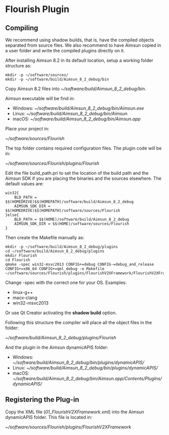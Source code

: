 # Flourish Plugin

## Compiling

We recommend using shadow builds, that is, have the compiled objects separated from source files. We also recommend to have Aimsun copied in a user folder and write the compiled plugins directly on it.

After installing Aimsun 8.2 in its default location, setup a working folder structure as:

```
mkdir -p ~/software/sources/
mkdir -p ~/software/build/Aimsun_8_2_debug/bin
```

Copy Aimsun 8.2 files into *~/software/build/Aimsun_8_2_debug/bin*.

Aimsun executable will be find in:

- Windows: *~/software/build/Aimsun_8_2_debug/bin/Aimsun.exe*
- Linux: *~/software/build/Aimsun_8_2_debug/bin/Aimsun*
- macOS: *~/software/build/Aimsun_8_2_debug/bin/Aimsun.app*

Place your project in:

*~/software/sources/Flourish*

The top folder contains required configuration files. The plugin code will be in:

*~/software/sources/Flourish/plugins/Flourish*

Edit the file build_path.pri to set the location of the build path and the Aimsun SDK if you are placing the binaries and the sources elsewhere. The default values are:

```
win32{  
	BLD_PATH = $$(HOMEDRIVE)$$(HOMEPATH)/software/build/Aimsun_8_2_debug
	AIMSUN_SDK_DIR = $$(HOMEDRIVE)$$(HOMEPATH)/software/sources/Flourish
}else{
	BLD_PATH = $$(HOME)/software/build/Aimsun_8_2_debug
	AIMSUN_SDK_DIR = $$(HOME)/software/sources/Flourish
}
```
 
Then create the Makefile manually as:

```
mkdir -p ~/software/build/Aimsun_8_2_debug/plugins
cd ~/software/build/Aimsun_8_2_debug/plugins
mkdir Flourish
cd Flourish
qmake -spec win32-msvc2013 CONFIG+=debug CONFIG-=debug_and_release CONFIG+=x86_64 CONFIG+=qml_debug -o Makefile ~/software/sources/Flourish/plugins/FlourishV2XFramework/FlourishV2XFramework.pro
```

Change -spec with the correct one for your OS. Examples:

- linux-g++
- macx-clang
- win32-msvc2013

Or use Qt Creator activating the **shadow build** option. 

Following this structure the compiler will place all the object files in the folder:

*~/software/build/Aimsun_8_2_debug/plugins/Flourish*

And the plugin in the Aimsun dynamicAPIS folder:

- Windows: *~/software/build/Aimsun_8_2_debug/bin/plugins/dynamicAPIS/*
- Linux: *~/software/build/Aimsun_8_2_debug/bin/plugins/dynamicAPIS/*
- macOS: *~/software/build/Aimsun_8_2_debug/bin/Aimsun.app/Contents/PlugIns/dynamicAPIS/*

## Registering the Plug-in

Copy the XML file (*01_FlourishV2XFramework.xml*) into the Aimsun dynamicAPIS folder. This file is located in:

*~/software/sources/Flourish/plugins/FlourishV2XFramework*
